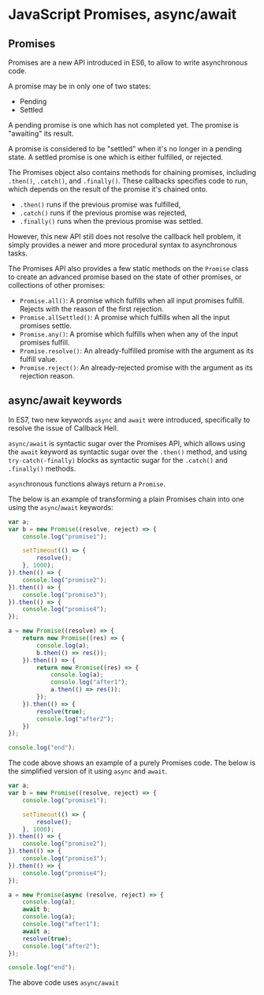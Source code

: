 # JavaScript Promises, async/await

## Promises

Promises are a new API introduced in ES6, to allow to write asynchronous code.

A promise may be in only one of two states:
- Pending
- Settled

A pending promise is one which has not completed yet. The promise is "awaiting" its result.

A promise is considered to be "settled" when it's no longer in a pending state. A settled promise is one which is either fulfilled, or rejected.

The Promises object also contains methods for chaining promises, including `.then()`, `.catch()`, and `.finally()`. These callbacks specifies code to run, which depends on the result of the promise it's chained onto.

- `.then()` runs if the previous promise was fulfilled,
- `.catch()` runs if the previous promise was rejected,
- `.finally()` runs when the previous promise was settled.

However, this new API still does not resolve the callback hell problem, it simply provides a newer and more procedural syntax to asynchronous tasks.

The Promises API also provides a few static methods on the `Promise` class to create an advanced promise based on the state of other promises, or collections of other promises:
- `Promise.all()`: A promise which fulfills when all input promises fulfill. Rejects with the reason of the first rejection.
- `Promise.allSettled()`: A promise which fulfills when all the input promises settle. 
- `Promise.any()`: A promise which fulfills when when any of the input promises fulfill.
- `Promise.resolve()`: An already-fulfilled promise with the argument as its fulfill value.
- `Promise.reject()`: An already-rejected promise with the argument as its rejection reason.

## async/await keywords

In ES7, two new keywords `async` and `await` were introduced, specifically to resolve the issue of Callback Hell.

`async/await` is syntactic sugar over the Promises API, which allows using the `await` keyword as syntactic sugar over the `.then()` method, and using `try-catch(-finally)` blocks as syntactic sugar for the `.catch()` and `.finally()` methods.

`async`hronous functions always return a `Promise`.

The below is an example of transforming a plain Promises chain into one using the `async`/`await` keywords:

```js
var a;
var b = new Promise((resolve, reject) => {
    console.log("promise1");

    setTimeout(() => {
        resolve();
    }, 1000);
}).then(() => {
    console.log("promise2");
}).then(() => {
    console.log("promise3");
}).then(() => {
    console.log("promise4");
});

a = new Promise((resolve) => {
    return new Promise((res) => {
        console.log(a);
        b.then(() => res());
    }).then(() => {
        return new Promise((res) => {
            console.log(a);
            console.log("after1");
            a.then(() => res());
        });
    }).then(() => {
        resolve(true);
        console.log("after2");
    })
});

console.log("end");
```

The code above shows an example of a purely Promises code. The below is the simplified version of it using `async` and `await`.

```js
var a;
var b = new Promise((resolve, reject) => {
    console.log("promise1");

    setTimeout(() => {
        resolve();
    }, 1000);
}).then(() => {
    console.log("promise2");
}).then(() => {
    console.log("promise3");
}).then(() => {
    console.log("promise4");
});

a = new Promise(async (resolve, reject) => {
    console.log(a);
    await b;
    console.log(a);
    console.log("after1");
    await a;
    resolve(true);
    console.log("after2");
});

console.log("end");
```

The above code uses `async/await`
